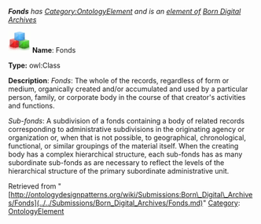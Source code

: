 ___Fonds__ has [Category:OntologyElement](../../Category/OntologyElement.md "Category:OntologyElement") and is an [element of](../../Property/ElementOf.md "Property:ElementOf") [Born Digital Archives](../../Submissions/Born_Digital_Archives.md "Submissions:Born Digital Archives")_


  




[![Class](../../images/thumb/2/27/Class.gif/45px-Class.gif)](../../Image/Class.gif.md "Class")
__Name__: Fonds 


__Type:__ owl:Class 


__Description__: _Fonds_: The whole of the records, regardless of form or medium, organically created and/or accumulated and used by a particular person, family, or corporate body in the course of that creator's activities and functions.  

_Sub-fonds_: A subdivision of a fonds containing a body of related records corresponding to administrative subdivisions in the originating agency or organization or, when that is not possible, to geographical, chronological, functional, or similar groupings of the material itself. When the creating body has a complex hierarchical structure, each sub-fonds has as many subordinate sub-fonds as are necessary to reflect the levels of the hierarchical structure of the primary subordinate administrative unit. 





Retrieved from "[http://ontologydesignpatterns.org/wiki/Submissions:Born\_Digital\_Archives/Fonds](../../Submissions/Born_Digital_Archives/Fonds.md)"
 [Category](http://ontologydesignpatterns.org/wiki/Special:Categories "Special:Categories"): [OntologyElement](../../Category/OntologyElement.md "Category:OntologyElement")